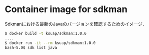 # Container image for sdkman

Sdkmanにおける最新のJavaのバージョンを確認するためのイメージ．

```sh
$ docker build -t ksuap/sdkman:1.0.0
....
$ docker run -it --rm ksuap/sdkman:1.0.0
bash-5.0$ sdk list java
```

